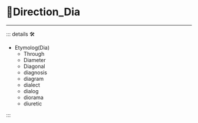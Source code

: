 # 🔻<via>Direction_Dia</via>

---

<!-- =================================================== -->
<!-- =================================================== -->
<!-- =================================================== -->
<!-- =================================================== -->
<!-- =================================================== -->
::: details 🛠

- Etymolog(Dia)
    - Through
    - Diameter
    - Diagonal
    - diagnosis
    - diagram
    - dialect
    - dialog
    - diorama
    - diuretic

:::
